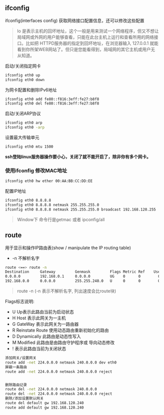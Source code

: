 ## ifconfig

ifconfig(interfaces config) 获取网络接口配置信息，还可以修改这些配置

> lo 是表示主机的回坏地址，这个一般是用来测试一个网络程序，但又不想让局域网或外网的用户能够查看，只能在此台主机上运行和查看所用的网络接口。比如把 HTTPD服务器的指定到回坏地址，在浏览器输入 127.0.0.1 就能看到你所架WEB网站了。但只是您能看得到，局域网的其它主机或用户无从知道。

启动/关闭指定网卡
```sh
ifconfig eth0 up
ifconfig eth0 down
```

为网卡配置和删除IPv6地址
```sh
ifconfig eth0 add fe80::f816:3eff:fe27:b8f8
ifconfig eth0 del fe80::f816:3eff:fe27:b8f8
```

启动/关闭ARP协议
```sh
ifconfig eth0 arp
ifconfig eth0 -arp
```

设置最大传输单元
```sh
ifconfig eth0 mtu 1500
```

**ssh登陆linux服务器操作要小心，关闭了就不能开启了，除非你有多个网卡。**

### 使用ifconfig 修改MAC地址

```sh
ifconfig eth0 hw ether 00:AA:BB:CC:DD:EE
```

配置IP地址
```sh
ifconfig eth0 8.8.8.8 
ifconfig eth0 8.8.8.8 netmask 255.255.255.0
ifconfig eth0 8.8.8.8 netmask 255.255.255.0 broadcast 192.168.120.255
```

> Window下 命令行是getmac 或者 ipconfig/all

## route 

用于显示和操作IP路由表(show / manipulate the IP routing table)

- -n 不解析名字

```sh
route <==> route -n 
Destination     Gateway         Genmask         Flags Metric Ref    Use Iface
0.0.0.0         192.168.0.1     0.0.0.0         UG    0      0        0 eth0
192.168.0.0     0.0.0.0         255.255.240.0   U     0      0        0 eth0
```

> route -n (-n 表示不解析名字, 列出速度会比route块)

Flags标志说明:

- U Up表示此路由当前为启动状态
- H Host 表示此网关为一主机
- G GateWay 表示此网关为一路由器
- R Reinstate Route 使用动态路由重新初始化的路由
- D Dynamically 此路由是动态性写入
- M Modified 此路由是由路由守护程序或 导向动态修改
- ! 表示此路由当前为关闭状态

```sh
添加网关/设置网关
route add -net 224.0.0.0 netmask 240.0.0.0 dev eth0
屏蔽一条路由
route add -net 224.0.0.0 netmask 240.0.0.0 reject


删除路由记录
route del -net 224.0.0.0 netmask 240.0.0.0
route del -net 224.0.0.0 netmask 240.0.0.0 reject
删除/添加设置默认网关
route del default gw 192.168.120.240
route add default gw 192.168.120.240
```